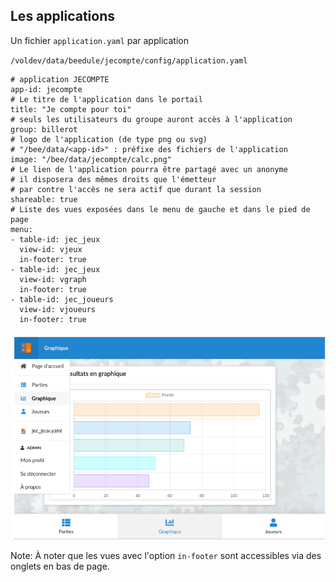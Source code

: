 ## Les applications

Un fichier `application.yaml` par application

`/voldev/data/beedule/jecompte/config/application.yaml`

```
# application JECOMPTE
app-id: jecompte
# Le titre de l'application dans le portail
title: "Je compte pour toi"
# seuls les utilisateurs du groupe auront accès à l'application
group: billerot
# logo de l'application (de type png ou svg)
# "/bee/data/<app-id>" : préfixe des fichiers de l'application
image: "/bee/data/jecompte/calc.png"
# Le lien de l'application pourra être partagé avec un anonyme
# il disposera des mêmes droits que l'émetteur
# par contre l'accès ne sera actif que durant la session
shareable: true
# Liste des vues exposées dans le menu de gauche et dans le pied de page
menu: 
- table-id: jec_jeux
  view-id: vjeux
  in-footer: true
- table-id: jec_jeux
  view-id: vgraph
  in-footer: true
- table-id: jec_joueurs
  view-id: vjoueurs
  in-footer: true  
```
![](../images/application-menu.png)

Note: 
À noter que les vues avec l'option `in-footer` sont accessibles via des onglets en bas de page.
